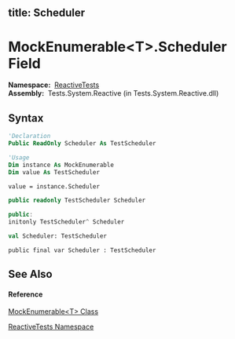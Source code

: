 title: Scheduler
---
# MockEnumerable\<T\>.Scheduler Field

**Namespace:**  [ReactiveTests](ReactiveTests/ReactiveTests)  
**Assembly:**  Tests.System.Reactive (in Tests.System.Reactive.dll)

## Syntax

```vb
'Declaration
Public ReadOnly Scheduler As TestScheduler
```

```vb
'Usage
Dim instance As MockEnumerable
Dim value As TestScheduler

value = instance.Scheduler
```

```csharp
public readonly TestScheduler Scheduler
```

```c++
public:
initonly TestScheduler^ Scheduler
```

```fsharp
val Scheduler: TestScheduler
```

```jscript
public final var Scheduler : TestScheduler
```

## See Also

#### Reference

[MockEnumerable\<T\> Class](MockEnumerable/MockEnumerable(T))

[ReactiveTests Namespace](ReactiveTests/ReactiveTests)
